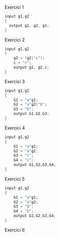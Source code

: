 Exercici 1

```c
input g1,g2
{
  output g1, g2, g1;
}
```

Exercici 2

```c
input g1,g2
{
 	g2 = (g2|"c");
  	c = "c";
	output g1, g2,c; 
}
```

Exercici 3

```c
input g1,g2
{
 	G1 = "a"g1;
  	G2 = "a"g2|"b";
	G3 = "b";
  	output G1,G2,G3; 
}
```

Exercici 4

```c
input g1,g2
{
 	G1 = "a"g1;
  	G2 = "a"g2;
	G3 = "c";
  	G4 = "c";
  	output G1,G2,G3,G4; 
}
```

Exercici 5

```c
input g1,g2
{
 	G1 = "a"g1;
  	G2 = "a"g2;
	G3 = "b";
  	G4 = "b";
  	output G1,G2,G3,G4; 
}
```

Exercici 6

```c

```

